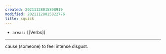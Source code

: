 ```yaml
---
created: 20211128015808919
modified: 20211128015822776
title: squick
---
```


- `areas:` [[Verbs]]

---

cause (someone) to feel intense disgust.
